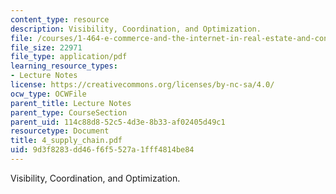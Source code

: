 ```yaml
---
content_type: resource
description: Visibility, Coordination, and Optimization.
file: /courses/1-464-e-commerce-and-the-internet-in-real-estate-and-construction-spring-2004/9d3f8283dd46f6f5527a1fff4814be84_4_supply_chain.pdf
file_size: 22971
file_type: application/pdf
learning_resource_types:
- Lecture Notes
license: https://creativecommons.org/licenses/by-nc-sa/4.0/
ocw_type: OCWFile
parent_title: Lecture Notes
parent_type: CourseSection
parent_uid: 114c88d8-52c5-4d3e-8b33-af02405d49c1
resourcetype: Document
title: 4_supply_chain.pdf
uid: 9d3f8283-dd46-f6f5-527a-1fff4814be84
---
```

Visibility, Coordination, and Optimization.